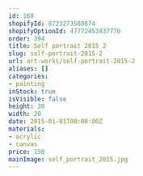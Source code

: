```yaml
---
id: 168
shopifyId: 8723273580874
shopifyOptionId: 47772453437770
order: 394
title: Self portrait 2015 2
slug: self-portrait-2015-2
url: art-works/self-portrait-2015-2
aliases: []
categories:
- painting
inStock: true
isVisible: false
height: 30
width: 20
date: 2015-01-01T00:00:00Z
materials:
- acrylic
- canvas
price: 150
mainImage: self_portrait_2015.jpg
---
```


